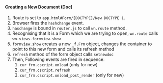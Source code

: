 #### Creating a New Document (Doc)

1. Route is set to `app.html#Form/[DOCTYPE]/New DOCTYPE 1`.
1. Browser fires the `hashchange` event.
1. `haschange` is bound in `router.js` to call `wn.route` method.
1. Recognising that it is a Form which we are trying to open, `wn.route` calls `wn.views.formview.show`
1. `formview.show` creates a new `_f.Frm` object, changes the container to point to this new form and calls its refresh method
1. `refresh` method of the form object calls `setnewdoc`
1. Then, Following events are fired in sequence:
    1. `cur_frm.cscript.onload` (only for new)
    1. `cur_frm.cscript.refresh`
    1. `cur_frm.cscript.onload_post_render` (only for new)